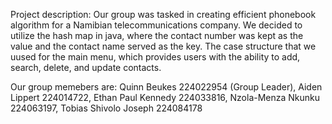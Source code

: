 Project description: Our group was tasked in creating efficient phonebook algorithm for a Namibian telecommunications company. We decided to utilize the hash map in java, 
where the contact number was kept as the value and the contact name served as the key. The case structure that we uused for the main menu, 
which provides users with the ability to add, search, delete, and update contacts.   


Our group memebers are: Quinn Beukes 224022954 (Group Leader),
                        Aiden Lippert 224014722,
                        Ethan Paul Kennedy 224033816,
                        Nzola-Menza Nkunku 224063197,
                        Tobias Shivolo Joseph 224084178
